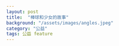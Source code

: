 ```yaml
---
layout: post
title:  "棒球和少女的故事"
background: "/assets/images/angles.jpeg"
category: "公益"
tags: 公益 feature
---
```

